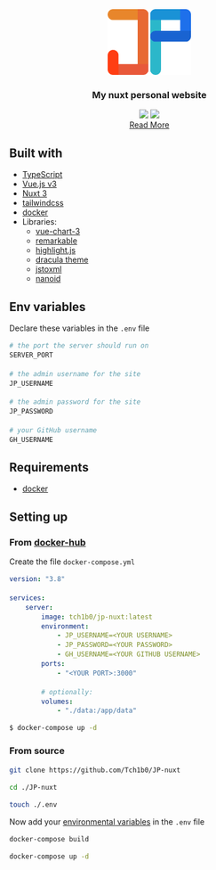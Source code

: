 <div align="center">
    <a href="https://johannespour.de"><img src="./public/logo.png" width="150px" /></a>
    <br>
    <h3>My nuxt personal website</h3>
    <img src="https://img.shields.io/github/license/Tch1b0/JP-nuxt" width="88px" />
    <img src="https://img.shields.io/github/workflow/status/Tch1b0/JP-nuxt/ci?label=ci" width="80px" />
    <br>
    <a href="https://johannespour.de/projects/451393301">Read More</a>
</div>

## Built with

-   [TypeScript](https://www.typescriptlang.org/)
-   [Vue.js v3](https://v3.vuejs.org/)
-   [Nuxt 3](http://v3.nuxtjs.org/)
-   [tailwindcss](https://tailwindcss.com/)
-   [docker](https://www.docker.com/)
-   Libraries:
    -   [vue-chart-3](https://github.com/victorgarciaesgi/vue-chart-3)
    -   [remarkable](https://www.npmjs.com/package/remarkable)
    -   [highlight.js](https://www.npmjs.com/package/highlight.js)
    -   [dracula theme](https://github.com/dracula/highlightjs)
    -   [jstoxml](https://github.com/davidcalhoun/jstoxml)
    -   [nanoid](https://github.com/ai/nanoid)

## Env variables

Declare these variables in the `.env` file

```bash
# the port the server should run on
SERVER_PORT

# the admin username for the site
JP_USERNAME

# the admin password for the site
JP_PASSWORD

# your GitHub username
GH_USERNAME
```

## Requirements

-   [docker](https://docker.com)

## Setting up

### From [docker-hub](https://hub.docker.com/)

Create the file `docker-compose.yml`

```yaml
version: "3.8"

services:
    server:
        image: tch1b0/jp-nuxt:latest
        environment:
            - JP_USERNAME=<YOUR USERNAME>
            - JP_PASSWORD=<YOUR PASSWORD>
            - GH_USERNAME=<YOUR GITHUB USERNAME>
        ports:
            - "<YOUR PORT>:3000"

        # optionally:
        volumes:
            - "./data:/app/data"
```

```bash
$ docker-compose up -d
```

### From source

```bash
git clone https://github.com/Tch1b0/JP-nuxt
```

```bash
cd ./JP-nuxt
```

```bash
touch ./.env
```

Now add your [environmental variables](#env-variables) in the `.env` file

```bash
docker-compose build
```

```bash
docker-compose up -d
```
